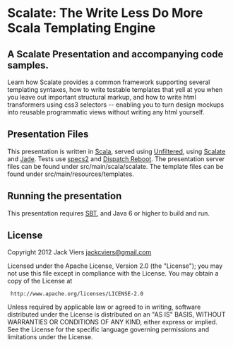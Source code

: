 Scalate: The Write Less Do More Scala Templating Engine
==============
A Scalate Presentation and accompanying code samples.
--------------
Learn how Scalate provides a common framework supporting several templating syntaxes, how to write testable templates that yell at you when you leave out important structural markup, and how to write html transformers using css3 selectors -- enabling you to turn design mockups into reusable programmatic views without writing any html yourself.

Presentation Files
-------------
This presentation is written in [Scala](http://www.scala-lang.org/), served using [Unfiltered](http://unfiltered.databinder.net/Unfiltered.html), using [Scalate](http://scalate.fusesource.org/) and [Jade](http://scalate.fusesource.org/documentation/jade.html). Tests use [specs2](http://etorreborre.github.com/specs2/) and [Dispatch Reboot](http://dispatch.databinder.net/Dispatch.html). The presentation server files can be found under src/main/scala/scalate. The template files can be found under src/main/resources/templates.

Running the presentation
--------------
This presentation requires [SBT](http://www.scala-sbt.org/), and Java 6 or higher to build and run.

License
--------------
  Copyright 2012 Jack Viers <jackcviers@gmail.com>

  Licensed under the Apache License, Version 2.0 (the "License");
  you may not use this file except in compliance with the License.
  You may obtain a copy of the License at

     http://www.apache.org/licenses/LICENSE-2.0

  Unless required by applicable law or agreed to in writing, software
  distributed under the License is distributed on an "AS IS" BASIS,
  WITHOUT WARRANTIES OR CONDITIONS OF ANY KIND, either express or implied.
  See the License for the specific language governing permissions and
  limitations under the License.